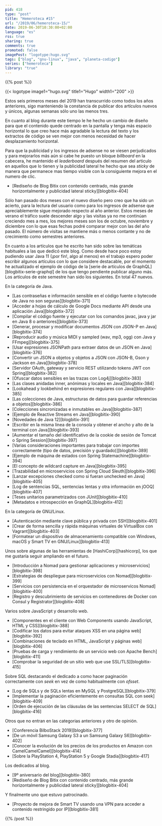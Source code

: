 ```yaml
---
pid: 418
type: "post"
title: "Hemeroteca #15"
url: "/2019/06/hemeroteca-15/"
date: 2019-06-30T10:30:00+02:00
language: "es"
rss: true
sharing: true
comments: true
promoted: false
imagePost: "logotype:hugo.svg"
tags: ["blog", "gnu-linux", "java", "planeta-codigo"]
series: ["hemeroteca"]
library: "true"
---
```


{{% post %}}

{{< logotype image1="hugo.svg" title1="Hugo" width1="200" >}}

Estos seis primeros meses del 2019 han transcurrido como todos los años anteriores, sigo manteniendo la constancia de publicar dos artículos nuevos y únicos, algunas semanas sólo uno las menos tres.

En cuanto al blog durante este tiempo le he hecho un cambio de diseño para que el contenido quede centrado en la pantalla y tenga más espacio horizontal lo que creo hace más agradable la lectura del texto y los extractos de código se ven mejor con menos necesidad de hacer desplazamiento horizontal. 

Para que la publicidad y los ingresos de adsense no se viesen perjudicados y para mejorarlos más aún si cabe he puesto un bloque _billboard_ en la cabecera, he mantenido el _leaderboard_ después del resumen del articulo en aquellos que lo tienen y la publicidad lateral he hecho que sea _sticky_ de manera que permanece mas tiempo visible con la consiguiente mejora en el numero de clic.

* [Rediseño de Blog Bitix con contenido centrado, más grande horizontalmente y publicidad lateral sticky][blogbitix-404]

Sólo han pasado dos meses con el nuevo diseño pero creo que ha sido un acierto, para la lectura del usuario como para los ingresos de adsense que apreciablemente sigue mejorado respecto al año anterior. Estos meses de verano el tráfico suele descender algo y las visitas ya no me continúan creciendo mes a mes, los mejores meses son los de octubre, noviembre y diciembre con lo que esas fechas podré comparar mejor con las del año pasado. El número de visitas se mantiene más o menos contante y no de crecimiento como semestres anteriores.

En cuanto a los artículos que he escrito han sido sobre las temáticas habituales a las que dedicó este blog. Como desde hace poco estoy pudiendo usar Java 11 (¡por fin!, algo al menos) en el trabajo espero poder escribir algunos artículos con lo que considere destacable, por el momento he actualizado el ejemplo de código de la [serie de artículos de GraphQL][blogbitix-serie-graphql] de los que tengo pendiente publicar alguno más. Los artículos de este semestre han sido los siguientes. En total 47 nuevos.

En la categoría de Java.

* [Las contraseñas e información sensible en el código fuente o bytecode de Java no son seguras][blogbitix-371]
* [Acceder a hojas de cálculo de Google Docs mediante API desde una aplicación Java][blogbitix-372]
* [Compilar el código fuente y ejecutar con los comandos javac, java y jar en Java 8 o anteriores][blogbitix-373]
* [Generar, procesar y modificar documentos JSON con JSON-P en Java][blogbitix-374]
* [Reproducir audio y música MIDI y sampled (wav, mp3, ogg) con Java y FFmpeg][blogbitix-375]
* [Usar expresiones JSONPath para extraer datos de un JSON en Java][blogbitix-376]
* [Convertir un JSON a objetos y objetos a JSON con JSON-B, Gson y Jackson en Java][blogbitix-378]
* [Servidor OAuth, gateway y servicio REST utilizando tokens JWT con Spring][blogbitix-382]
* [Ofuscar datos sensibles en las trazas con Log4j][blogbitix-383]
* [Las clases anidadas inner, anónimas y locales en Java][blogbitix-384]
* [Lookahead y lookbehind en expresiones regulares con Java][blogbitix-385]
* [Las colecciones de Java, estructuras de datos para guardar referencias a objetos][blogbitix-386]
* [Colecciones sincronizadas e inmutables en Java][blogbitix-387]
* [Ejemplo de Reactive Streams en Java][blogbitix-390]
* [Novedades de Java 12][blogbitix-391]
* [Escribir en la misma línea de la consola y obtener el ancho y alto de la terminal con Java][blogbitix-393]
* [Aumentar el tamaño del identificativo de la cookie de sesión de Tomcat o Spring Session][blogbitix-397]
* [Varias consideraciones importantes para trabajar con importes correctamente (tipo de datos, precisión y guardado)][blogbitix-389]
* [Ejemplo de máquina de estados con Spring Statemachine][blogbitix-394]
* [El concepto de wildcard capture en Java][blogbitix-395]
* [Trazabilidad en microservicios con Spring Cloud Sleuth][blogbitix-396]
* [Lanzar excepciones checked como si fueran unchecked en Java][blogbitix-405]
* [Log de sentencias SQL, sentencias lentas y otra información en jOOQ][blogbitix-407]
* [Teses unitarios parametrizados con JUnit][blogbitix-410]
* [Metadatos e introspección en GraphQL][blogbitix-412]

En la categoría de GNU/Linux.

* [Autenticación mediante clave pública y privada con SSH][blogbitix-401]
* [Crear de forma sencilla y rápida máquinas virtuales de VirtualBox con Vagrant][blogbitix-403]
* [Formatear un dispositivo de almacenamiento compatible con Windows, macOS y Smart TV en GNU/Linux][blogbitix-413]

Unos sobre algunas de las herramientas de [HashiCorp][hashicorp], los que me gustaría seguir ampliando en el futuro.

* [Introducción a Nomad para gestionar aplicaciones y microservicios][blogbitix-398]
* [Estrategias de despliegue para microservicios con Nomad][blogbitix-399]
* [Servicios con persistencia en el orquestador de microservicos Nomad][blogbitix-400]
* [Registro y descubrimiento de servicios en contenedores de Docker con Consul y Registrator][blogbitix-408]

Varios sobre JavaScript y desarrollo web.

* [Componentes en el cliente con Web Components usando JavaScript, HTML y CSS][blogbitix-388]
* [Codificar los datos para evitar ataques XSS en una página web][blogbitix-392]
* [Combinaciones de teclado en HTML, JavaScript y páginas web][blogbitix-406]
* [Pruebas de carga y rendimiento de un servicio web con Apache Bench][blogbitix-411]
* [Comprobar la seguridad de un sitio web que use SSL/TLS][blogbitix-415]

Sobre SQL destacando el dedicado a como hacer paginación correctamente con _seek_ en vez de como habitualmente con _ofsset_.

* [Log de SQLs y de SQLs lentas en MySQL y PostgreSQL][blogbitix-379]
* [Implementar la paginación eficientemente en consultas SQL con seek][blogbitix-409]
* [Orden de ejecución de las cláusulas de las sentencias SELECT de SQL][blogbitix-416]

Otros que no entran en las categorias anteriores y otro de opinión.

* [Conferencia BilboStack 2019][blogbitix-377]
* [De un móvil Samsung Galaxy S3 a un Samsung Galaxy S6][blogbitix-402]
* [Conocer la evolución de los precios de los productos en Amazon con CamelCamelCamel][blogbitix-414]
* [Sobre la PlayStation 4, PlayStation 5 y Google Stadia][blogbitix-417]

Los dedicados al blog.

* [9º aniversario del blog][blogbitix-380]
* [Rediseño de Blog Bitix con contenido centrado, más grande horizontalmente y publicidad lateral sticky][blogbitix-404]

Y finalmente uno que estuvo patrocinado.

* [Proyecto de mejora de Smart TV usando una VPN para acceder a contenido restringido por IP][blogbitix-381]

{{% /post %}}
